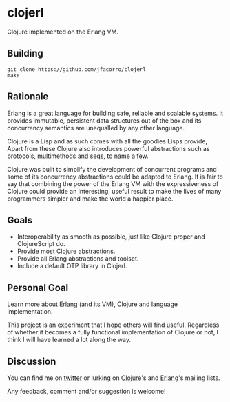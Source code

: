 # clojerl

Clojure implemented on the Erlang VM.

## Building

    git clone https://github.com/jfacorro/clojerl
    make

## Rationale

Erlang is a great language for building safe, reliable and scalable
systems. It provides immutable, persistent data structures
out of the box and its concurrency semantics are unequalled by any
other language.

Clojure is a Lisp and as such comes with all the goodies Lisps provide,
Apart from these Clojure also introduces powerful abstractions such as
protocols, multimethods and seqs, to name a few.

Clojure was built to simplify the development of concurrent programs
and some of its concurrency abstractions could be adapted to Erlang.
It is fair to say that combining the power of the Erlang VM with the
expressiveness of Clojure could provide an interesting, useful result
to make the lives of many programmers simpler and make the world a
happier place.

## Goals

- Interoperability as smooth as possible, just like Clojure proper and
  ClojureScript do.
- Provide most Clojure abstractions.
- Provide all Erlang abstractions and toolset.
- Include a default OTP library in Clojerl.

## Personal Goal

Learn more about Erlang (and its VM), Clojure and language implementation.

This project is an experiment that I hope others will find useful.
Regardless of whether it becomes a fully functional implementation of
Clojure or not, I think I will have learned a lot along the way.

## Discussion

You can find me on [twitter](https://twitter.com/jfacorro) or lurking
on [Clojure](https://groups.google.com/forum/?hl=en#!forum/clojure)'s
and
[Erlang](https://groups.google.com/forum/?hl=en#!forum/erlang-programming)'s
mailing lists.

Any feedback, comment and/or suggestion is welcome!
